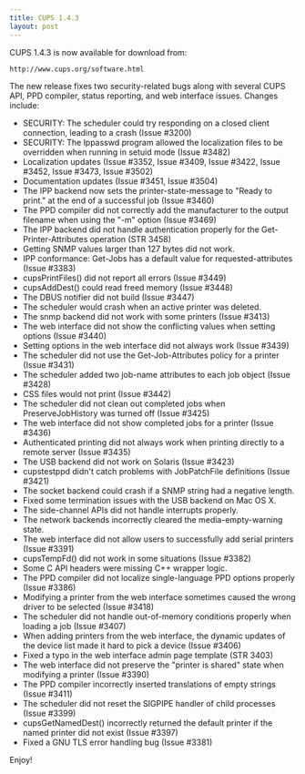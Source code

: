 ```yaml
---
title: CUPS 1.4.3
layout: post
---
```


CUPS 1.4.3 is now available for download from:

    http://www.cups.org/software.html

The new release fixes two security-related bugs along with several CUPS API, PPD compiler, status reporting, and web interface issues. Changes include:

- SECURITY: The scheduler could try responding on a closed client connection, leading to a crash (Issue #3200)
- SECURITY: The lppasswd program allowed the localization files to be overridden when running in setuid mode (Issue #3482)
- Localization updates (Issue #3352, Issue #3409, Issue #3422, Issue #3452, Issue #3473, Issue #3502)
- Documentation updates (Issue #3451, Issue #3504)
- The IPP backend now sets the printer-state-message to "Ready to print." at the end of a successful job (Issue #3460)
- The PPD compiler did not correctly add the manufacturer to the output filename when using the "-m" option (Issue #3469)
- The IPP backend did not handle authentication properly for the Get- Printer-Attributes operation (STR 3458)
- Getting SNMP values larger than 127 bytes did not work.
- IPP conformance: Get-Jobs has a default value for requested-attributes (Issue #3383)
- cupsPrintFiles() did not report all errors (Issue #3449)
- cupsAddDest() could read freed memory (Issue #3448)
- The DBUS notifier did not build (Issue #3447)
- The scheduler would crash when an active printer was deleted.
- The snmp backend did not work with some printers (Issue #3413)
- The web interface did not show the conflicting values when setting options (Issue #3440)
- Setting options in the web interface did not always work (Issue #3439)
- The scheduler did not use the Get-Job-Attributes policy for a printer (Issue #3431)
- The scheduler added two job-name attributes to each job object (Issue #3428)
- CSS files would not print (Issue #3442)
- The scheduler did not clean out completed jobs when PreserveJobHistory was turned off (Issue #3425)
- The web interface did not show completed jobs for a printer (Issue #3436)
- Authenticated printing did not always work when printing directly to a remote server (Issue #3435)
- The USB backend did not work on Solaris (Issue #3423)
- cupstestppd didn't catch problems with JobPatchFile definitions (Issue #3421)
- The socket backend could crash if a SNMP string had a negative length.
- Fixed some termination issues with the USB backend on Mac OS X.
- The side-channel APIs did not handle interrupts properly.
- The network backends incorrectly cleared the media-empty-warning state.
- The web interface did not allow users to successfully add serial printers (Issue #3391)
- cupsTempFd() did not work in some situations (Issue #3382)
- Some C API headers were missing C++ wrapper logic.
- The PPD compiler did not localize single-language PPD options properly (Issue #3386)
- Modifying a printer from the web interface sometimes caused the wrong driver to be selected (Issue #3418)
- The scheduler did not handle out-of-memory conditions properly when loading a job (Issue #3407)
- When adding printers from the web interface, the dynamic updates of the device list made it hard to pick a device (Issue #3406)
- Fixed a typo in the web interface admin page template (STR 3403)
- The web interface did not preserve the "printer is shared" state when modifying a printer (Issue #3390)
- The PPD compiler incorrectly inserted translations of empty strings (Issue #3411)
- The scheduler did not reset the SIGPIPE handler of child processes (Issue #3399)
- cupsGetNamedDest() incorrectly returned the default printer if the named printer did not exist (Issue #3397)
- Fixed a GNU TLS error handling bug (Issue #3381)

Enjoy!

